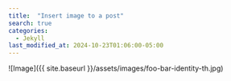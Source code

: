 ```yaml
---
title:  "Insert image to a post"
search: true
categories: 
  - Jekyll
last_modified_at: 2024-10-23T01:06:00-05:00
---
```


![Image]({{ site.baseurl }}/assets/images/foo-bar-identity-th.jpg)